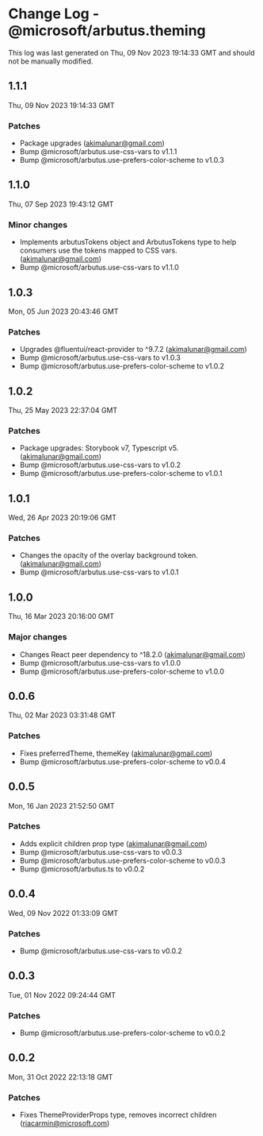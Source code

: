# Change Log - @microsoft/arbutus.theming

This log was last generated on Thu, 09 Nov 2023 19:14:33 GMT and should not be manually modified.

<!-- Start content -->

## 1.1.1

Thu, 09 Nov 2023 19:14:33 GMT

### Patches

- Package upgrades (akimalunar@gmail.com)
- Bump @microsoft/arbutus.use-css-vars to v1.1.1
- Bump @microsoft/arbutus.use-prefers-color-scheme to v1.0.3

## 1.1.0

Thu, 07 Sep 2023 19:43:12 GMT

### Minor changes

- Implements arbutusTokens object and ArbutusTokens type to help consumers use the tokens mapped to CSS vars. (akimalunar@gmail.com)
- Bump @microsoft/arbutus.use-css-vars to v1.1.0

## 1.0.3

Mon, 05 Jun 2023 20:43:46 GMT

### Patches

- Upgrades @fluentui/react-provider to ^9.7.2 (akimalunar@gmail.com)
- Bump @microsoft/arbutus.use-css-vars to v1.0.3
- Bump @microsoft/arbutus.use-prefers-color-scheme to v1.0.2

## 1.0.2

Thu, 25 May 2023 22:37:04 GMT

### Patches

- Package upgrades: Storybook v7, Typescript v5. (akimalunar@gmail.com)
- Bump @microsoft/arbutus.use-css-vars to v1.0.2
- Bump @microsoft/arbutus.use-prefers-color-scheme to v1.0.1

## 1.0.1

Wed, 26 Apr 2023 20:19:06 GMT

### Patches

- Changes the opacity of the overlay background token. (akimalunar@gmail.com)
- Bump @microsoft/arbutus.use-css-vars to v1.0.1

## 1.0.0

Thu, 16 Mar 2023 20:16:00 GMT

### Major changes

- Changes React peer dependency to ^18.2.0 (akimalunar@gmail.com)
- Bump @microsoft/arbutus.use-css-vars to v1.0.0
- Bump @microsoft/arbutus.use-prefers-color-scheme to v1.0.0

## 0.0.6

Thu, 02 Mar 2023 03:31:48 GMT

### Patches

- Fixes preferredTheme, themeKey (akimalunar@gmail.com)
- Bump @microsoft/arbutus.use-prefers-color-scheme to v0.0.4

## 0.0.5

Mon, 16 Jan 2023 21:52:50 GMT

### Patches

- Adds explicit children prop type (akimalunar@gmail.com)
- Bump @microsoft/arbutus.use-css-vars to v0.0.3
- Bump @microsoft/arbutus.use-prefers-color-scheme to v0.0.3
- Bump @microsoft/arbutus.ts to v0.0.2

## 0.0.4

Wed, 09 Nov 2022 01:33:09 GMT

### Patches

- Bump @microsoft/arbutus.use-css-vars to v0.0.2

## 0.0.3

Tue, 01 Nov 2022 09:24:44 GMT

### Patches

- Bump @microsoft/arbutus.use-prefers-color-scheme to v0.0.2

## 0.0.2

Mon, 31 Oct 2022 22:13:18 GMT

### Patches

- Fixes ThemeProviderProps type, removes incorrect children (riacarmin@microsoft.com)
